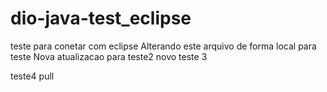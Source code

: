 # dio-java-test_eclipse
teste para conetar com eclipse
Alterando este arquivo de forma local para teste
Nova atualizacao para teste2
novo teste 3

teste4 pull
